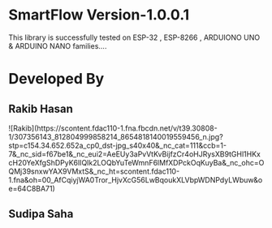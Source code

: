# SmartFlow Version-1.0.0.1
This library is successfully tested on  ESP-32 , ESP-8266 , ARDUIONO UNO & ARDUINO NANO  families....

# Developed By

<h2><b>Rakib Hasan</b></h2> 
![Rakib](https://scontent.fdac110-1.fna.fbcdn.net/v/t39.30808-1/307356143_812804999858214_8654818140019559456_n.jpg?stp=c154.34.652.652a_cp0_dst-jpg_s40x40&_nc_cat=111&ccb=1-7&_nc_sid=f67be1&_nc_eui2=AeEUy3aPvVtKvBijfzCr4oHJRysXB9tGHl1HKxcH20YeXfgShDPyK6lIQIk2LOQbYuTeWmnF6lMfXDPckOqKuyBa&_nc_ohc=OQMj39snxwYAX9VMxtS&_nc_ht=scontent.fdac110-1.fna&oh=00_AfCqiyjWA0Tror_HjvXcG56LwBqoukXLVbpWDNPdyLWbuw&oe=64C8BA71)

<h2><b>Sudipa Saha</b></h2>
